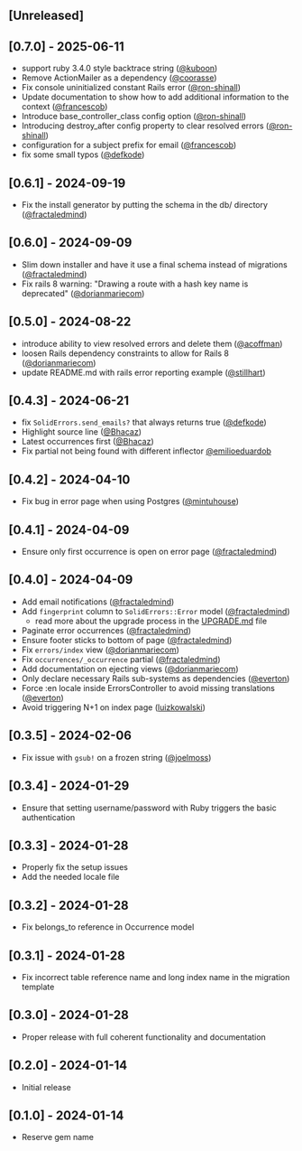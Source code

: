 ## [Unreleased]

## [0.7.0] - 2025-06-11

- support ruby 3.4.0 style backtrace string ([@kuboon](https://github.com/fractaledmind/solid_errors/pull/74))
- Remove ActionMailer as a dependency ([@coorasse](https://github.com/fractaledmind/solid_errors/pull/77))
- Fix console uninitialized constant Rails error ([@ron-shinall](https://github.com/fractaledmind/solid_errors/pull/72))
- Update documentation to show how to add additional information to the context ([@francescob](https://github.com/fractaledmind/solid_errors/pull/71))
- Introduce base_controller_class config option ([@ron-shinall](https://github.com/fractaledmind/solid_errors/pull/67))
- Introducing destroy_after config property to clear resolved errors ([@ron-shinall](https://github.com/fractaledmind/solid_errors/pull/79))
- configuration for a subject prefix for email ([@francescob](https://github.com/fractaledmind/solid_errors/pull/66))
- fix some small typos ([@defkode](https://github.com/fractaledmind/solid_errors/pull/64))

## [0.6.1] - 2024-09-19

- Fix the install generator by putting the schema in the db/ directory ([@fractaledmind](https://github.com/fractaledmind/solid_errors/pull/62))

## [0.6.0] - 2024-09-09

- Slim down installer and have it use a final schema instead of migrations ([@fractaledmind](https://github.com/fractaledmind/solid_errors/pull/60))
- Fix rails 8 warning: "Drawing a route with a hash key name is deprecated" ([@dorianmariecom](https://github.com/fractaledmind/solid_errors/pull/59))

## [0.5.0] - 2024-08-22

- introduce ability to view resolved errors and delete them ([@acoffman](https://github.com/fractaledmind/solid_errors/pull/56))
- loosen Rails dependency constraints to allow for Rails 8 ([@dorianmariecom](https://github.com/fractaledmind/solid_errors/pull/58))
- update README.md with rails error reporting example ([@stillhart](https://github.com/fractaledmind/solid_errors/pull/57))

## [0.4.3] - 2024-06-21

- fix `SolidErrors.send_emails?` that always returns true ([@defkode](https://github.com/fractaledmind/solid_errors/pull/46))
- Highlight source line ([@Bhacaz](https://github.com/fractaledmind/solid_errors/pull/47))
- Latest occurrences first ([@Bhacaz](https://github.com/fractaledmind/solid_errors/pull/48))
- Fix partial not being found with different inflector [@emilioeduardob](https://github.com/fractaledmind/solid_errors/pull/50)

## [0.4.2] - 2024-04-10

- Fix bug in error page when using Postgres ([@mintuhouse](https://github.com/fractaledmind/solid_errors/pull/43))

## [0.4.1] - 2024-04-09

- Ensure only first occurrence is open on error page ([@fractaledmind](https://github.com/fractaledmind/solid_errors/pull/42))

## [0.4.0] - 2024-04-09

- Add email notifications ([@fractaledmind](https://github.com/fractaledmind/solid_errors/pull/3))
- Add `fingerprint` column to `SolidErrors::Error` model ([@fractaledmind](https://github.com/fractaledmind/solid_errors/pull/10))
  - read more about the upgrade process in the [UPGRADE.md](./UPGRADE.md) file
- Paginate error occurrences ([@fractaledmind](https://github.com/fractaledmind/solid_errors/pull/39))
- Ensure footer sticks to bottom of page ([@fractaledmind](https://github.com/fractaledmind/solid_errors/pull/40))
- Fix `errors/index` view ([@dorianmariecom](https://github.com/fractaledmind/solid_errors/pull/25))
- Fix `occurrences/_occurrence` partial ([@fractaledmind](https://github.com/fractaledmind/solid_errors/pull/28))
- Add documentation on ejecting views ([@dorianmariecom](https://github.com/fractaledmind/solid_errors/pull/30))
- Only declare necessary Rails sub-systems as dependencies ([@everton](https://github.com/fractaledmind/solid_errors/pull/35))
- Force :en locale inside ErrorsController to avoid missing translations ([@everton](https://github.com/fractaledmind/solid_errors/pull/36))
- Avoid triggering N+1 on index page ([luizkowalski](https://github.com/fractaledmind/solid_errors/pull/38))

## [0.3.5] - 2024-02-06

- Fix issue with `gsub!` on a frozen string ([@joelmoss](https://github.com/fractaledmind/solid_errors/pull/9))

## [0.3.4] - 2024-01-29

- Ensure that setting username/password with Ruby triggers the basic authentication

## [0.3.3] - 2024-01-28

- Properly fix the setup issues
- Add the needed locale file

## [0.3.2] - 2024-01-28

- Fix belongs_to reference in Occurrence model

## [0.3.1] - 2024-01-28

- Fix incorrect table reference name and long index name in the migration template

## [0.3.0] - 2024-01-28

- Proper release with full coherent functionality and documentation

## [0.2.0] - 2024-01-14

- Initial release

## [0.1.0] - 2024-01-14

- Reserve gem name
